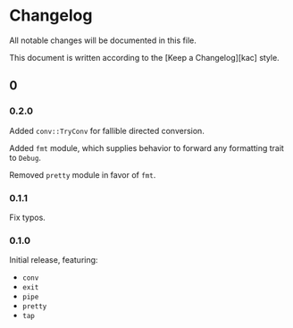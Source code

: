 # Changelog <!-- omit in toc -->

All notable changes will be documented in this file.

This document is written according to the [Keep a Changelog][kac] style.

## 0

### 0.2.0

Added `conv::TryConv` for fallible directed conversion.

Added `fmt` module, which supplies behavior to forward any formatting trait to
`Debug`.

Removed `pretty` module in favor of `fmt`.

### 0.1.1

Fix typos.

### 0.1.0

Initial release, featuring:

- `conv`
- `exit`
- `pipe`
- `pretty`
- `tap`
